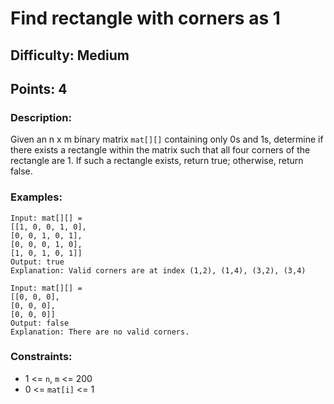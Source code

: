 # Find rectangle with corners as 1
## Difficulty: Medium
## Points: 4
### Description:
Given an n x m binary matrix `mat[][]` containing only 0s and 1s, determine if there exists a rectangle within the matrix such that all four corners of the rectangle are 1. If such a rectangle exists, return true; otherwise, return false.

### Examples:
```
Input: mat[][] =
[[1, 0, 0, 1, 0],
[0, 0, 1, 0, 1],
[0, 0, 0, 1, 0], 
[1, 0, 1, 0, 1]] 
Output: true
Explanation: Valid corners are at index (1,2), (1,4), (3,2), (3,4) 
```
```
Input: mat[][] =
[[0, 0, 0],
[0, 0, 0],
[0, 0, 0]]
Output: false
Explanation: There are no valid corners.
```

### Constraints:
- 1 <= `n`, `m` <= 200
- 0 <= `mat[i]` <= 1